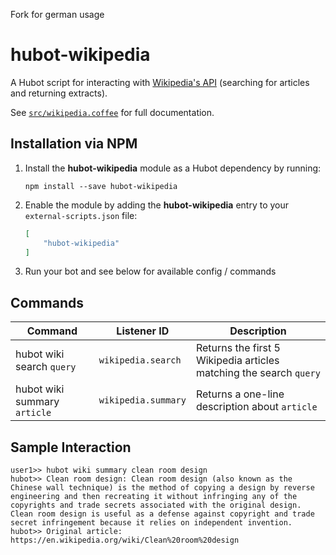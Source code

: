 Fork for german usage

# hubot-wikipedia

A Hubot script for interacting with [Wikipedia's API](https://de.wikipedia.org/w/api.php) (searching for articles and returning extracts).

See [`src/wikipedia.coffee`](src/wikipedia.coffee) for full documentation.


## Installation via NPM

1. Install the __hubot-wikipedia__ module as a Hubot dependency by running:

    ```
    npm install --save hubot-wikipedia
    ```

2. Enable the module by adding the __hubot-wikipedia__ entry to your `external-scripts.json` file:

    ```json
    [
        "hubot-wikipedia"
    ]
    ```

3. Run your bot and see below for available config / commands


## Commands

Command | Listener ID | Description
--- | --- | ---
hubot wiki search `query` | `wikipedia.search` | Returns the first 5 Wikipedia articles matching the search `query`
hubot wiki summary `article` | `wikipedia.summary` | Returns a one-line description about `article`


## Sample Interaction

```
user1>> hubot wiki summary clean room design
hubot>> Clean room design: Clean room design (also known as the Chinese wall technique) is the method of copying a design by reverse engineering and then recreating it without infringing any of the copyrights and trade secrets associated with the original design. Clean room design is useful as a defense against copyright and trade secret infringement because it relies on independent invention.
hubot>> Original article: https://en.wikipedia.org/wiki/Clean%20room%20design
```
